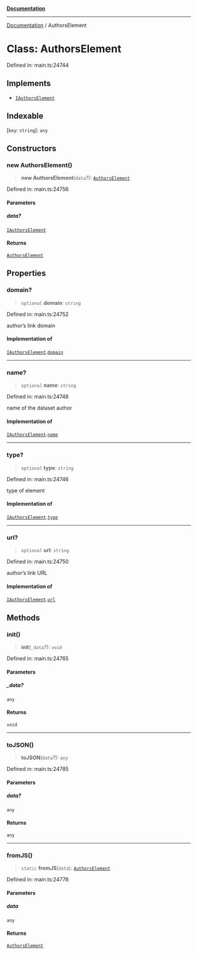 [**Documentation**](../README.md)

***

[Documentation](../README.md) / AuthorsElement

# Class: AuthorsElement

Defined in: main.ts:24744

## Implements

- [`IAuthorsElement`](../interfaces/IAuthorsElement.md)

## Indexable

\[`key`: `string`\]: `any`

## Constructors

### new AuthorsElement()

> **new AuthorsElement**(`data`?): [`AuthorsElement`](AuthorsElement.md)

Defined in: main.ts:24756

#### Parameters

##### data?

[`IAuthorsElement`](../interfaces/IAuthorsElement.md)

#### Returns

[`AuthorsElement`](AuthorsElement.md)

## Properties

### domain?

> `optional` **domain**: `string`

Defined in: main.ts:24752

author’s link domain

#### Implementation of

[`IAuthorsElement`](../interfaces/IAuthorsElement.md).[`domain`](../interfaces/IAuthorsElement.md#domain)

***

### name?

> `optional` **name**: `string`

Defined in: main.ts:24748

name of the dataset author

#### Implementation of

[`IAuthorsElement`](../interfaces/IAuthorsElement.md).[`name`](../interfaces/IAuthorsElement.md#name)

***

### type?

> `optional` **type**: `string`

Defined in: main.ts:24746

type of element

#### Implementation of

[`IAuthorsElement`](../interfaces/IAuthorsElement.md).[`type`](../interfaces/IAuthorsElement.md#type)

***

### url?

> `optional` **url**: `string`

Defined in: main.ts:24750

author’s link URL

#### Implementation of

[`IAuthorsElement`](../interfaces/IAuthorsElement.md).[`url`](../interfaces/IAuthorsElement.md#url)

## Methods

### init()

> **init**(`_data`?): `void`

Defined in: main.ts:24765

#### Parameters

##### \_data?

`any`

#### Returns

`void`

***

### toJSON()

> **toJSON**(`data`?): `any`

Defined in: main.ts:24785

#### Parameters

##### data?

`any`

#### Returns

`any`

***

### fromJS()

> `static` **fromJS**(`data`): [`AuthorsElement`](AuthorsElement.md)

Defined in: main.ts:24778

#### Parameters

##### data

`any`

#### Returns

[`AuthorsElement`](AuthorsElement.md)

